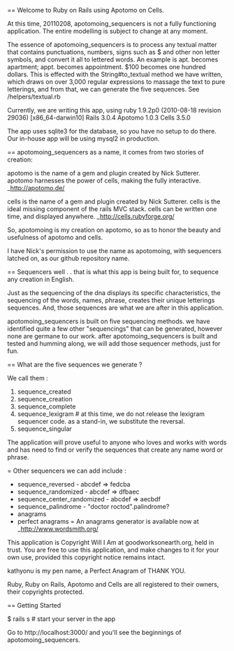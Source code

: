 == Welcome to Ruby on Rails using Apotomo on Cells.

At this time, 20110208, apotomoing_sequencers is not a fully functioning application. The entire modelling is subject to change at any moment.

The essence of apotomoing_sequencers is to process any textual matter that contains punctuations, numbers, signs such as $ and other non letter symbols, and convert it all to lettered words.  An example is apt. becomes apartment; appt. becomes appointment. $100 becomes one hundred dollars.  This is effected with the String#to_textual method we have written, which draws on over 3,000 regular expressions to massage the text to pure letterings, and from that, we can generate the five sequences. See /helpers/textual.rb

Currently, we are writing this app, using 
ruby 1.9.2p0 (2010-08-18 revision 29036) [x86_64-darwin10]
Rails 3.0.4
Apotomo 1.0.3
Cells 3.5.0

The app uses sqlite3 for the database, so you have no setup to do there.
Our in-house app will be using mysql2 in production.

== apotomoing_sequencers
 as a name, it comes from two stories of creation:

apotomo is the name of a gem and plugin created by Nick Sutterer.
apotomo harnesses the power of cells, making the fully interactive.
_http://apotomo.de/

cells is the name of a gem and plugin created by Nick Sutterer.
cells is the ideal missing component of the rails MVC stack.
cells can be written one time, and displayed anywhere.
_http://cells.rubyforge.org/

So, apotomoing is my creation on apotomo, so as to honor the beauty and usefulness of apotomo and cells.

I have Nick's permission to use the name as apotomoing, with sequencers latched on, as our github repository name.

== Sequencers
 well . . that is what this app is being built for, to sequence any creation in English.

Just as the sequencing of the dna displays its specific characteristics, 
the sequencing of the words, names, phrase, creates their unique letterings sequences.
And, those sequences are what we are after in this application.

apotomoing_sequencers is built on five sequencing methods.
we have identified quite a few other "sequencings" that can be generated, however none are germane to our work.
after apotomoing_sequencers is built and tested and humming along, we will add those sequencer methods, just for fun.

== What are the five sequences we generate ? 

We call them :

1. sequence_created
2. sequence_creation
3. sequence_complete
4. sequence_lexigram # at this time, we do not release the lexigram sequencer code. as a stand-in, we substitute the reversal. 
5. sequence_singular

The application will prove useful to anyone who loves and works with words and has need to find or verify the sequences that create any name word or phrase.

= Other sequencers we can add include :

* sequence_reversed - abcdef => fedcba
* sequence_randomized - abcdef => dfbaec
* sequence_center_randomized - abcdef => aecbdf
* sequence_palindrome - "doctor roctod".palindrome?
* anagrams
* perfect anagrams
= An anagrams generator is available now at _http://www.wordsmith.org/

This application is Copyright Will I Am at goodworksonearth.org, held in trust.
You are free to use this application, and make changes to it for your own use,
provided this copyright notice remains intact.  

kathyonu is my pen name, a Perfect Anagram of THANK YOU.

Ruby, Ruby on Rails, Apotomo and Cells are all registered to their owners, their copyrights protected.

== Getting Started

$ rails s   # start your server in the app

Go to http://localhost:3000/ and you'll see the beginnings of apotomoing_sequencers.
